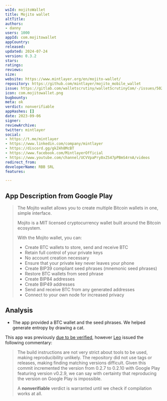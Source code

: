 ```yaml
---
wsId: mojitoWallet
title: Mojito wallet
altTitle: 
authors:
- danny
users: 1000
appId: com.mojitowallet
appCountry: 
released: 
updated: 2024-07-24
version: 0.3.2
stars: 
ratings: 
reviews: 
size: 
website: https://www.mintlayer.org/en/mojito-wallet/
repository: https://github.com/mintlayer/mojito_mobile_wallet
issue: https://gitlab.com/walletscrutiny/walletScrutinyCom/-/issues/502
icon: com.mojitowallet.png
bugbounty: 
meta: ok
verdict: nonverifiable
appHashes: []
date: 2023-09-06
signer: 
reviewArchive: 
twitter: mintlayer
social:
- https://t.me/mintlayer
- https://www.linkedin.com/company/mintlayer
- https://discord.gg/gkZ4h8McBT
- https://www.facebook.com/MintlayerOfficial
- https://www.youtube.com/channel/UCVVpaPry8xZS47pPBmS4rnA/videos
redirect_from: 
developerName: RBB SRL
features: 

---
```


## App Description from Google Play

> The Mojito wallet allows you to create multiple Bitcoin wallets in one, simple interface.
>
> Mojito is a MIT licensed cryptocurrency wallet built around the Bitcoin ecosystem.
> 
> With the Mojito wallet, you can:
>
> - Create BTC wallets to store, send and receive BTC
> - Retain full control of your private keys
> - No account creation necessary
> - Ensure that your private key never leaves your phone
> - Create BIP39 compliant seed phrases (mnemonic seed phrases)
> - Restore BTC wallets from seed phrase
> - Create BIP84 addresses
> - Create BIP49 addresses
> - Send and receive BTC from any generated addresses
> - Connect to your own node for increased privacy

## Analysis 

- The app provided a BTC wallet and the seed phrases. We helped generate entropy by drawing a cat. 

This app was previously [due to be verified](https://gitlab.com/walletscrutiny/walletScrutinyCom/-/issues/502), however [Leo](../authors/leo) issued the following commentary:

  > The build instructions are not very strict about tools to be used, making reproducibility unlikely. The repository did not use tags or releases, making finding matching versions difficult. Given this commit incremented the version from 0.2.7 to 0.2.10 with Google Play featuring version v0.2.9, we can say with certainty that reproducing the version on Google Play is impossible.
  >
  > A **nonverifiable** verdict is warranted until we check if compilation works at all.
